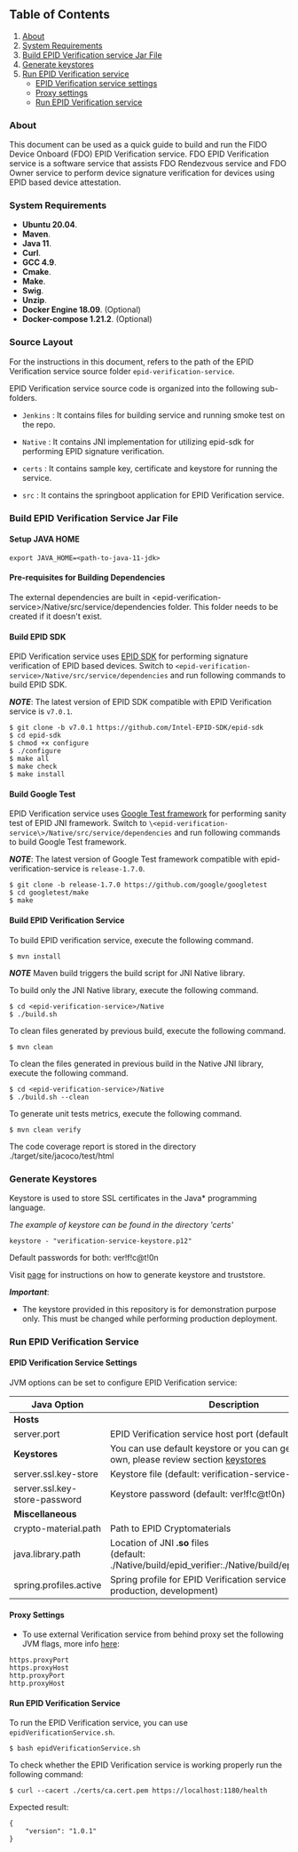 ## Table of Contents
1. [About](#about)
1. [System Requirements](#system-requirements)
1. [Build EPID Verification service Jar File](#build-epid-verification-service-jar-file)
1. [Generate keystores](#generate-keystores)
1. [Run EPID Verification service](#run-epid-verification-service)
    * [EPID Verification service settings](#epid-verification-service-settings)
    * [Proxy settings](#proxy-settings)
    * [Run EPID Verification service](#run-epid-verification-service)

### About
This document can be used as a quick guide to build and run the FIDO Device Onboard (FDO) EPID Verification service.
FDO EPID Verification service is a software service that assists FDO Rendezvous service and FDO Owner service to perform device signature verification for devices using EPID based device attestation.

### System Requirements

* **Ubuntu 20.04**.
* **Maven**.
* **Java 11**.
* **Curl**.
* **GCC 4.9**.
* **Cmake**.
* **Make**.
* **Swig**.
* **Unzip**.
* **Docker Engine 18.09**. (Optional)
* **Docker-compose 1.21.2**. (Optional)

### Source Layout

For the instructions in this document, <epid-verification-service> refers to the path of the EPID Verification service source folder `epid-verification-service`.

EPID Verification service source code is organized into the following sub-folders.

* `Jenkins` : It contains files for building service and running smoke test on the repo.

* `Native` : It contains JNI implementation for utilizing epid-sdk for performing EPID signature verification.

* `certs` : It contains sample key, certificate and keystore for running the service.

* `src` : It contains the springboot application for EPID Verification service.

### Build EPID Verification Service Jar File

#### Setup JAVA HOME

```
export JAVA_HOME=<path-to-java-11-jdk>
```

#### Pre-requisites for Building Dependencies

The external dependencies are built in \<epid-verification-service\>/Native/src/service/dependencies folder. This folder needs to be created if it doesn't exist.

#### Build EPID SDK

EPID Verification service uses [EPID SDK](https://github.com/Intel-EPID-SDK/epid-sdk) for performing signature verification of EPID based devices. Switch to `<epid-verification-service>/Native/src/service/dependencies` and run following commands to build EPID SDK.

***NOTE***: The latest version of EPID SDK compatible with EPID Verification service is `v7.0.1`.

```
$ git clone -b v7.0.1 https://github.com/Intel-EPID-SDK/epid-sdk
$ cd epid-sdk
$ chmod +x configure
$ ./configure
$ make all
$ make check
$ make install
```

#### Build Google Test

EPID Verification service uses [Google Test framework](https://github.com/google/googletest/) for performing sanity test of EPID JNI framework. Switch to `\<epid-verification-service\>/Native/src/service/dependencies` and run following commands to build Google Test framework.

***NOTE***: The latest version of Google Test framework compatible with epid-verification-service is `release-1.7.0`.
```
$ git clone -b release-1.7.0 https://github.com/google/googletest
$ cd googletest/make
$ make
```

#### Build EPID Verification Service

To build EPID verification service, execute the following command.

```
$ mvn install
```

***NOTE*** Maven build triggers the build script for JNI Native library.

To build only the JNI Native library, execute the following command.
```
$ cd <epid-verification-service>/Native
$ ./build.sh
```

To clean files generated by previous build, execute the following command.

```
$ mvn clean
```

To clean the files generated in previous build in the Native JNI library, execute the following command.

```
$ cd <epid-verification-service>/Native
$ ./build.sh --clean
```

To generate unit tests metrics, execute the following command.

```
$ mvn clean verify
```
The code coverage report is stored in the directory ./target/site/jacoco/test/html

### Generate Keystores

Keystore is used to store SSL certificates in the Java* programming language.

*The example of keystore can be found in the directory 'certs'*
```
keystore - "verification-service-keystore.p12"
```
Default passwords for both: ver!f!c@t!0n

Visit [page][1] for instructions on how to generate keystore and truststore.

***Important***:
- The keystore provided in this repository is for demonstration purpose only. This must be changed while performing production deployment.

### Run EPID Verification Service

#### EPID Verification Service Settings
JVM options can be set to configure EPID Verification service:

| Java Option | Description |
| --- | --- |
| **Hosts** | |
| server.port | EPID Verification service host port (default: 1180).
| **Keystores** | You can use default keystore or you can generate your own, please review section [keystores](#generate-keystores) |
| server.ssl.key-store | Keystore file (default: verification-service-keystore.p12)|
| server.ssl.key-store-password | Keystore password (default: ver!f!c@t!0n)|
| **Miscellaneous**| |
| crypto-material.path | Path to EPID Cryptomaterials |
| java.library.path | Location of JNI **.so** files <br/> (default: ./Native/build/epid_verifier:./Native/build/epid_verifier_wrap |
| spring.profiles.active | Spring profile for EPID Verification service (values: production, development) |


#### Proxy Settings

* To use external Verification service from behind proxy set the following JVM flags, more info [here][2]:
```
https.proxyPort
https.proxyHost
http.proxyPort
http.proxyHost
```

#### Run EPID Verification Service

To run the EPID Verification service, you can use `epidVerificationService.sh`.
```
$ bash epidVerificationService.sh
```

To check whether the EPID Verification service is working properly run the following command:
```
$ curl --cacert ./certs/ca.cert.pem https://localhost:1180/health
```

Expected result:
```
{
	"version": "1.0.1"
}
```

[1]: https://docs.oracle.com/cd/E19509-01/820-3503/6nf1il6er/index.html
[2]: https://docs.oracle.com/en/java/javase/11/docs/api/java.base/java/net/doc-files/net-properties.html
[3]: https://docs.oracle.com/en/java/javase/11/tools/jar.html#GUID-51C11B76-D9F6-4BC2-A805-3C847E857867
